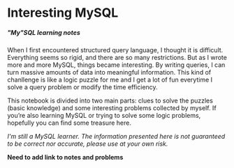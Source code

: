 # Interesting MySQL 

##### "My"SQL learning notes

When I first encountered structured query language, I thought it is difficult. Everything seems so rigid, and there are 
so many restrictions. But as I wrote more and more MySQL, things became interesting. By writing queries, I can turn massive 
amounts of data into meaningful information. This kind of chanllenge is like a logic puzzle for me and I get a lot of fun 
everytime I solve a query problem or modify the time efficiency. 

This notebook is divided into two main parts: clues to solve the puzzles (basic knowledge) and some interesting problems 
collected by myself. If you’re also learning MySQL or trying to solve some logic problems, hopefully you can find some 
treasure here.

_I'm still a MySQL learner. The information presented here is not guaranteed to be correct nor accurate, please use at your 
own risk._

**Need to add link to notes and problems**
